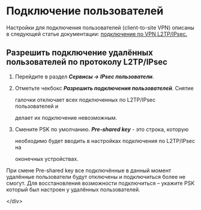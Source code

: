 # Подключение пользователей

Настройки для подключения пользователей \(client-to-site VPN\) описаны в следующей статье документации: [подключение по VPN L2TP/IPsec.](https://github.com/ideco-team/docsUTM/tree/54be5c28981601375569bdca6ef75ead87808b16/L2TP_IPSec/README.md)

## Разрешить подключение удалённых пользователей по протоколу L2TP/IPsec

1. Перейдите в раздел _**Сервисы -&gt; IPsec пользователи**_.
2. Отметьте чекбокс _**Разрешить подключения пользователей**_. Снятие

   галочки отключает всех подключенных по L2TP/IPsec пользователей и

   делает их подключение невозможным.

3. Смените PSK по умолчанию. _**Pre-shared key**_ - это строка, которую

   необходимо будет вводить в настройках подключения по L2TP/IPsec на

   оконечных устройствах.

 При смене Pre-shared key все подключённые в данный момент удалённые пользователи будут отключены и подключиться более не смогут. Для восстановления возможности подключиться – укажите PSK который был настроен у удалённых пользователей.

&lt;/div&gt;

